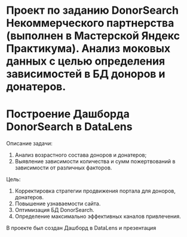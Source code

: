 # Проект по заданию DonorSearch Некоммерческого партнерства (выполнен в Мастерской Яндекс Практикума). Анализ моковых данных с целью определения зависимостей в БД доноров и донатеров.    


# Построение Дашборда DonorSearch в DataLens   
Описание задачи:   

1. Анализ возрастного состава доноров и донатеров;   
2. Выявление зависимости количества и сумм пожертвований в зависимости от различных факторов.    

Цель:   

1. Корректировка стратегии продвижения портала для доноров, донатеров.   
2. Повышение узнаваемости сайта.   
3. Оптимизация БД DonorSearch.   
4. Определение максимально эффективных каналов привлечения.   

В проекте был создан Дашборд в DataLens и презентация   
